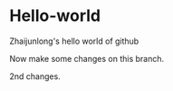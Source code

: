 # Hello-world
Zhaijunlong's hello world of github

Now make some changes on this branch.

2nd changes.
